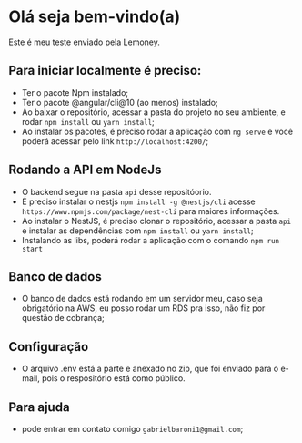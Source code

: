 # Olá seja bem-vindo(a)
Este é meu teste enviado pela Lemoney.

## Para iniciar localmente é preciso:
- Ter o pacote Npm instalado;
- Ter o pacote @angular/cli@10 (ao menos) instalado;
- Ao baixar o repositório, acessar a pasta do projeto no seu ambiente, e rodar `npm install` ou `yarn install`;
- Ao instalar os pacotes, é preciso rodar a aplicação com `ng serve` e você poderá acessar pelo link `http://localhost:4200/`;

## Rodando a API em NodeJs
- O backend segue na pasta `api` desse repositóorio.
- É preciso instalar o nestjs  `npm install -g @nestjs/cli`  acesse `https://www.npmjs.com/package/nest-cli` para maiores informações.
- Ao instalar o NestJS, é preciso clonar o repositório, acessar a pasta `api` e instalar as dependências com `npm install` ou `yarn install`;
- Instalando as libs, poderá rodar a aplicação com o comando `npm run start`

## Banco de dados
- O banco de dados está rodando em um servidor meu, caso seja obrigatório na AWS, eu posso rodar um RDS pra isso, não fiz por questão de cobrança;

## Configuração
- O arquivo .env está a parte e anexado no zip, que foi enviado para o e-mail, pois o respositório está como público.


## Para ajuda
- pode entrar em contato comigo `gabrielbaroni1@gmail.com`;
